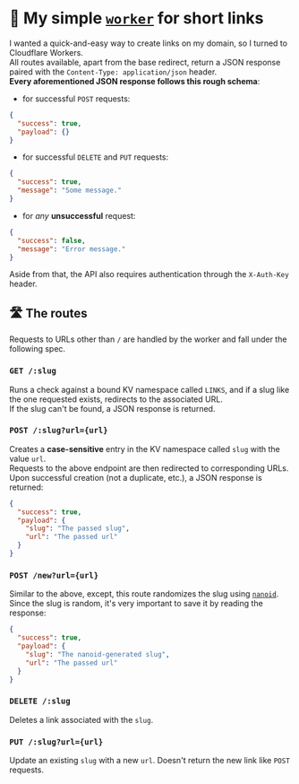 # 👄 My simple [`worker`](https://developers.cloudflare.com/workers/) for short links

I wanted a quick-and-easy way to create links on my domain, so I turned to Cloudflare Workers.  
All routes available, apart from the base redirect, return a JSON response paired with the `Content-Type: application/json` header.  
**Every aforementioned JSON response follows this rough schema**:

- for successful `POST` requests:

```json
{
  "success": true,
  "payload": {}
}
```

- for successful `DELETE` and `PUT` requests:

```json
{
  "success": true,
  "message": "Some message."
}
```

- for _any_ **unsuccessful** request:

```json
{
  "success": false,
  "message": "Error message."
}
```

Aside from that, the API also requires authentication through the `X-Auth-Key` header.

## 🛣️ The routes

Requests to URLs other than `/` are handled by the worker and fall under the following spec.

### `GET /:slug`

Runs a check against a bound KV namespace called `LINKS`, and if a slug like the one requested exists, redirects to the associated URL.  
If the slug can't be found, a JSON response is returned.

### `POST /:slug?url={url}`

Creates a **case-sensitive** entry in the KV namespace called `slug` with the value `url`.  
Requests to the above endpoint are then redirected to corresponding URLs.  
Upon successful creation (not a duplicate, etc.), a JSON response is returned:

```json
{
  "success": true,
  "payload": {
    "slug": "The passed slug",
    "url": "The passed url"
  }
}
```

### `POST /new?url={url}`

Similar to the above, except, this route randomizes the slug using [`nanoid`](https://www.npmjs.com/package/nanoid).  
Since the slug is random, it's very important to save it by reading the response:

```json
{
  "success": true,
  "payload": {
    "slug": "The nanoid-generated slug",
    "url": "The passed url"
  }
}
```

### `DELETE /:slug`

Deletes a link associated with the `slug`.

### `PUT /:slug?url={url}`

Update an existing `slug` with a new `url`. Doesn't return the new link like `POST` requests.
